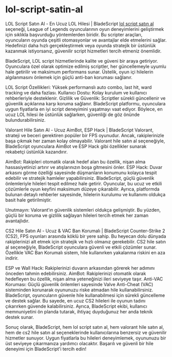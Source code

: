# lol-script-satin-al
LOL Script Satın Al - En Ucuz LOL Hilesi | BladeScript
<a href="https://bladescript.com/magaza/lol-script-satin-al/" target="_blank">lol script satın al</a>
 seçeneği, League of Legends oyuncularının oyun deneyimlerini geliştirmek için sıklıkla başvurduğu yöntemlerden biridir. Bu scripter araçları, oyuncuların oyunda çeşitli otomasyonlar ve avantajlar elde etmelerini sağlar. Hedefinizi daha hızlı gerçekleştirmek veya oyunda stratejik bir üstünlük kazanmak istiyorsanız, güvenilir script hizmetleri tercih etmeniz önemlidir.

BladeScript, LOL script hizmetlerinde kalite ve güveni bir araya getiriyor. Oyunculara özel olarak optimize edilmiş scriptler, her güncellemeyle uyumlu hale getirilir ve maksimum performans sunar. Üstelik, oyun içi hilelerin algılanmasını önlemek için güçlü anti-ban koruması sağlanır.

LOL Script Özellikleri: Yüksek performanslı auto combo, last hit, ward tracking ve daha fazlası.
Kullanıcı Dostu: Kolay kurulum ve kullanıcı rehberleriyle desteklenir.
Gizlilik ve Güvenlik: Scriptler sürekli güncellenir ve güvenlik açıklarına karşı koruma sağlanır.
BladeScript platformu, oyunculara uygun fiyatlarla en iyi script deneyimini yaşatmayı vaat ediyor. Böylece, en ucuz LOL hilesi ile üstünlük sağlarken, güvenliği de göz önünde bulundurabilirsiniz.

Valorant Hile Satın Al - Ucuz AimBot, ESP Hack | BladeScript
Valorant, strateji ve beceri gerektiren popüler bir FPS oyunudur. Ancak, rakiplerinizle başa çıkmak her zaman kolay olmayabilir. Valorant hile satın al seçeneğiyle, BladeScript oyunculara AimBot ve ESP Hack gibi özellikler sunarak rekabetçi üstünlük kazandırır.

AimBot: Rakipleri otomatik olarak hedef alan bu özellik, nişan alma hassasiyetinizi artırır ve atışlarınızın boşa gitmesini önler.
ESP Hack: Duvar arkasını görme özelliği sayesinde düşmanların konumunu kolayca tespit edebilir ve stratejik hamleler yapabilirsiniz.
BladeScript, güçlü güvenlik önlemleriyle hileleri tespit edilmez hale getirir. Oyuncular, bu ucuz ve etkili çözümlerle oyun keyfini maksimum düzeye çıkarabilir. Ayrıca, platformda bulunan detaylı rehberler sayesinde, hilelerin kurulumu ve kullanımı oldukça basit hale getirilmiştir.

Unutmayın: Valorant’ın güvenlik sistemleri oldukça gelişmiştir. Bu yüzden, güçlü bir koruma ve gizlilik sağlayan hileleri tercih etmek her zaman avantajlıdır.

CS2 Hile Satın Al - Ucuz & VAC Ban Korumalı | BladeScript
Counter-Strike 2 (CS2), FPS oyunları arasında köklü bir yere sahip. Bu heyecan dolu dünyada rakiplerinizi alt etmek için stratejik ve hızlı olmanız gerekebilir. CS2 hile satın al seçeneğiyle, BladeScript oyunculara güvenli ve etkili çözümler sunar. Özellikle VAC Ban Korumalı sistem, hile kullanırken yakalanma riskini en aza indirir.

ESP ve Wall Hack: Rakiplerinizi duvarın arkasından görerek her adımını önceden tahmin edebilirsiniz.
AimBot: Rakiplerinizi otomatik olarak hedefleyen bu özellik, nişan alma yeteneğinizi ileri seviyeye taşır.
Anti-VAC Koruması: Güçlü güvenlik önlemleri sayesinde Valve Anti-Cheat (VAC) sisteminden korunarak oyununuzu riske atmadan hile kullanabilirsiniz.
BladeScript, oyuncuların güvenle hile kullanabilmesi için sürekli güncelleme ve destek sağlar. Bu sayede, en ucuz CS2 hileleri ile oyunun tadını çıkarırken güvende kalabilirsiniz. Ayrıca, BladeScript ekibi, kullanıcı memnuniyetini ön planda tutarak, ihtiyaç duyduğunuz her anda teknik destek sunar.

Sonuç olarak, BladeScript, hem lol script satın al, hem valorant hile satın al, hem de cs2 hile satın al seçeneklerinde kullanıcılarına benzersiz ve güvenilir hizmetler sunuyor. Uygun fiyatlarla bu hileleri deneyimlemek, oyununuzu bir üst seviyeye çıkarmanıza yardımcı olacaktır. Başarılı ve güvenli bir hile deneyimi için BladeScript'i tercih edin!

